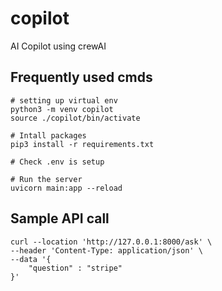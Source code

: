 # copilot
AI Copilot using crewAI

## Frequently used cmds
```
# setting up virtual env
python3 -m venv copilot
source ./copilot/bin/activate

# Intall packages
pip3 install -r requirements.txt

# Check .env is setup

# Run the server
uvicorn main:app --reload

```
## Sample API call 

```
curl --location 'http://127.0.0.1:8000/ask' \
--header 'Content-Type: application/json' \
--data '{
    "question" : "stripe"
}'
```